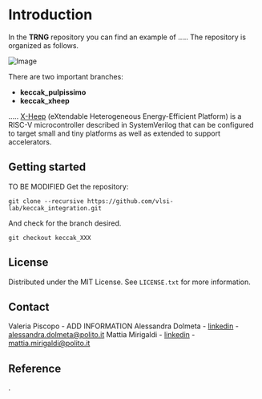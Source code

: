 # Introduction

In the **TRNG** repository you can find an example of ..... 
The repository is organized as follows. 

![Image]([https://github.com/vlsi-lab/keccak_integration/blob/main/repo_org.png](https://github.com/vlsi-lab/TRNG/blob/main/repo.png))

There are two important branches:
* __keccak_pulpissimo__
* __keccak_xheep__

.....
[X-Heep](https://github.com/esl-epfl/x-heep.git) (eXtendable Heterogeneous Energy-Efficient Platform) is a RISC-V microcontroller described in SystemVerilog that can be configured to target small and tiny platforms as well as extended to support accelerators.


## Getting started
TO BE MODIFIED
Get the repository:
```
git clone --recursive https://github.com/vlsi-lab/keccak_integration.git
```
And check for the branch desired.
```
git checkout keccak_XXX
```

<!-- LICENSE -->
## License
Distributed under the MIT License.
See `LICENSE.txt` for more information.




<!-- CONTACT -->
## Contact
Valeria Piscopo - ADD INFORMATION 
Alessandra Dolmeta - [linkedin](https://www.linkedin.com/in/alessandra-dolmeta-4884301a3/) - alessandra.dolmeta@polito.it
Mattia Mirigaldi -  [linkedin](https://www.linkedin.com/in/mattia-mirigaldi-8109b9201/) - mattia.mirigaldi@polito.it

## Reference
.


